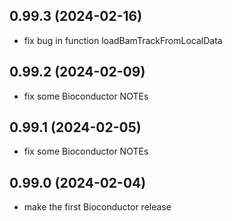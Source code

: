 ## 0.99.3 (2024-02-16)
- fix bug in function loadBamTrackFromLocalData

## 0.99.2 (2024-02-09)
- fix some Bioconductor NOTEs

## 0.99.1 (2024-02-05)
- fix some Bioconductor NOTEs

## 0.99.0 (2024-02-04)
- make the first Bioconductor release

